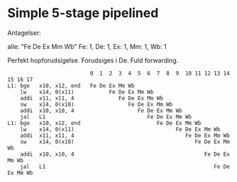 # Simple 5-stage pipelined

Antagelser:

alle: "Fe De Ex Mm Wb"
Fe: 1, De: 1, Ex: 1, Mm: 1, Wb: 1

Perfekt hopforudsigelse. Forudsiges i De.
Fuld forwarding.

```
                          0  1  2  3  4  5  6  7  8  9  10 11 12 13 14 15 16 17
L1: bge   x10, x12, end   Fe De Ex Mm Wb
    lw    x14, 0(x11)           Fe De Ex Mm Wb
    addi  x11, x11, 4              Fe De Ex Mm Wb
    sw    x14, 0(x10)                 Fe De Ex Mm Wb
    addi  x10, x10, 4                    Fe De Ex Mm Wb
    jal   L1                                Fe De Ex Mm Wb
L1: bge   x10, x12, end                        Fe De Ex Mm Wb
    lw    x14, 0(x11)                                Fe De Ex Mm Wb
    addi  x11, x11, 4                                   Fe De Ex Mm Wb
    sw    x14, 0(x10)                                      Fe De Ex Mm Wb
    addi  x10, x10, 4                                         Fe De Ex Mm Wb
    jal   L1                                                     Fe De Ex Mm Wb
```